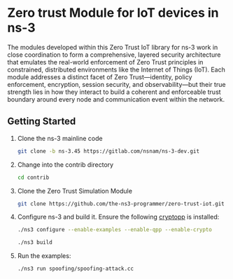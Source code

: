 # Zero trust Module for IoT devices in  ns-3
The modules developed within this Zero Trust IoT library for ns-3 work in close coordination to form a comprehensive, layered security architecture that emulates the real-world enforcement of Zero Trust principles in constrained, distributed environments like the Internet of Things (IoT). Each module addresses a distinct facet of Zero Trust—identity, policy enforcement, encryption, session security, and observability—but their true strength lies in how they interact to build a coherent and enforceable trust boundary around every node and communication event within the network.

## Getting Started

1. Clone the ns-3 mainline code

    ```bash
    git clone -b ns-3.45 https://gitlab.com/nsnam/ns-3-dev.git
    ```
2. Change into the contrib directory

    ```bash
    cd contrib
    ```
3. Clone the Zero Trust Simulation Module

    ```bash
    git clone https://github.com/the-ns3-programmer/zero-trust-iot.git
    ```
4. Configure ns-3 and build it. Ensure the following [cryptopp](https://github.com/weidai11/cryptopp) is installed:

    ```bash
    ./ns3 configure --enable-examples --enable-qpp --enable-crypto
    ```

    ```bash
    ./ns3 build
    ```
5. Run the examples:

   ```bash
   ./ns3 run spoofing/spoofing-attack.cc
   ```
